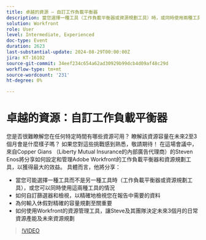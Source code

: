 ```yaml
---
title: 卓越的資源 — 自訂工作負載平衡器
description: 當您選擇一種工具（工作負載平衡器或資源規劃工具）時，或同時使用兩種工具的情況如何自訂篩選器和檢視表以精確地檢視您在報告中需要的資料為何輸入休假對於精確的產能計畫是關鍵使用Workfront的資源管理工具如何讓Steve及其團隊決定未來3個月的日常資源產能和未來資源計畫
solution: Workfront
role: User
level: Intermediate, Experienced
doc-type: Event
duration: 2623
last-substantial-update: 2024-08-29T00:00:00Z
jira: KT-16102
source-git-commit: 34eef234c654a62ad30929b99dcb4d09af48c29d
workflow-type: tm+mt
source-wordcount: '231'
ht-degree: 0%

---
```



# 卓越的資源：自訂工作負載平衡器

您是否很難瞭解您在任何特定時間有哪些資源可用？ 瞭解該資源容量在未來2至3個月會是什麼樣子嗎？ 如果您對這些挑戰感到熟悉，敬請期待！ 在這場會議中，來自Copper Gians （Liberty Mutual Insurance的內部廣告代理商）的Steven Enos將分享如何設定和管理Adobe Workfront的工作負載平衡器和資源規劃工具，以獲得最大的效益。 具體而言，他將分享：

* 當您可能選擇一種工具而不是另一種工具時（工作負載平衡器或資源規劃工具），或您可以同時使用這兩種工具的情況
* 如何自訂篩選器和檢視，以精確地檢視您在報告中需要的資料
* 為何輸入休假對精確的容量規劃至關重要
* 如何使用Workfront的資源管理工具，讓Steve及其團隊決定未來3個月的日常資源產能及未來資源規劃

>[!VIDEO](https://video.tv.adobe.com/v/3433217/?learn=on)
